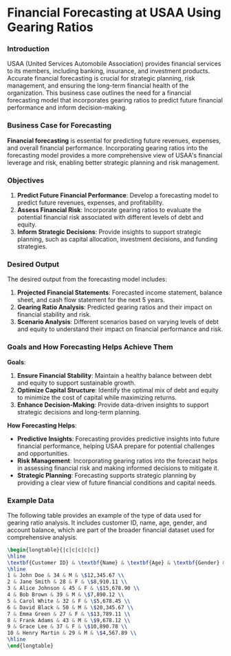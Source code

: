 # Financial Forecasting at USAA Using Gearing Ratios

### Introduction
USAA (United Services Automobile Association) provides financial services to its members, including banking, insurance, and investment products. Accurate financial forecasting is crucial for strategic planning, risk management, and ensuring the long-term financial health of the organization. This business case outlines the need for a financial forecasting model that incorporates gearing ratios to predict future financial performance and inform decision-making.

### Business Case for Forecasting
**Financial forecasting** is essential for predicting future revenues, expenses, and overall financial performance. Incorporating gearing ratios into the forecasting model provides a more comprehensive view of USAA's financial leverage and risk, enabling better strategic planning and risk management.

### Objectives
1. **Predict Future Financial Performance**: Develop a forecasting model to predict future revenues, expenses, and profitability.
2. **Assess Financial Risk**: Incorporate gearing ratios to evaluate the potential financial risk associated with different levels of debt and equity.
3. **Inform Strategic Decisions**: Provide insights to support strategic planning, such as capital allocation, investment decisions, and funding strategies.

### Desired Output
The desired output from the forecasting model includes:
1. **Projected Financial Statements**: Forecasted income statement, balance sheet, and cash flow statement for the next 5 years.
2. **Gearing Ratio Analysis**: Predicted gearing ratios and their impact on financial stability and risk.
3. **Scenario Analysis**: Different scenarios based on varying levels of debt and equity to understand their impact on financial performance and risk.

### Goals and How Forecasting Helps Achieve Them
**Goals**:
1. **Ensure Financial Stability**: Maintain a healthy balance between debt and equity to support sustainable growth.
2. **Optimize Capital Structure**: Identify the optimal mix of debt and equity to minimize the cost of capital while maximizing returns.
3. **Enhance Decision-Making**: Provide data-driven insights to support strategic decisions and long-term planning.

**How Forecasting Helps**:
- **Predictive Insights**: Forecasting provides predictive insights into future financial performance, helping USAA prepare for potential challenges and opportunities.
- **Risk Management**: Incorporating gearing ratios into the forecast helps in assessing financial risk and making informed decisions to mitigate it.
- **Strategic Planning**: Forecasting supports strategic planning by providing a clear view of future financial conditions and capital needs.

### Example Data
The following table provides an example of the type of data used for gearing ratio analysis. It includes customer ID, name, age, gender, and account balance, which are part of the broader financial dataset used for comprehensive analysis.

```latex
\begin{longtable}{|c|c|c|c|c|}
\hline
\textbf{Customer ID} & \textbf{Name} & \textbf{Age} & \textbf{Gender} & \textbf{Account Balance} \\
\hline
1 & John Doe & 34 & M & \$12,345.67 \\
2 & Jane Smith & 28 & F & \$8,910.11 \\
3 & Alice Johnson & 45 & F & \$15,678.90 \\
4 & Bob Brown & 39 & M & \$7,890.12 \\
5 & Carol White & 32 & F & \$5,678.45 \\
6 & David Black & 50 & M & \$20,345.67 \\
7 & Emma Green & 27 & F & \$13,789.11 \\
8 & Frank Adams & 43 & M & \$9,678.12 \\
9 & Grace Lee & 37 & F & \$10,890.78 \\
10 & Henry Martin & 29 & M & \$4,567.89 \\
\hline
\end{longtable}
```